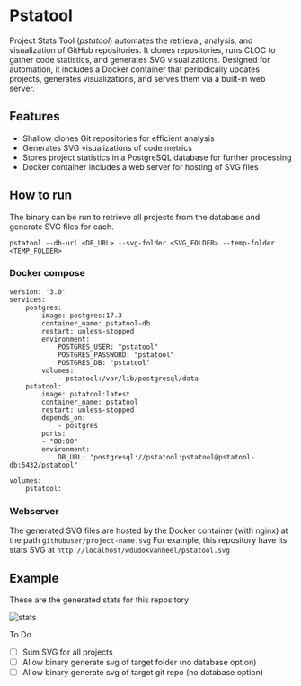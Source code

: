 # Pstatool

Project Stats Tool (_pstatool_) automates the retrieval, analysis, and visualization of GitHub repositories. It clones 
repositories, runs CLOC to gather code statistics, and generates SVG visualizations. Designed 
for automation, it includes a Docker container that periodically updates projects, generates 
visualizations, and serves them via a built-in web server.

## Features
- Shallow clones Git repositories for efficient analysis
- Generates SVG visualizations of code metrics
- Stores project statistics in a PostgreSQL database for further processing
- Docker container includes a web server for hosting of SVG files

## How to run
The binary can be run to retrieve all projects from the database and generate SVG files for each.

    pstatool --db-url <DB_URL> --svg-folder <SVG_FOLDER> --temp-folder <TEMP_FOLDER>

### Docker compose
```
version: '3.0'
services:
    postgres:
        image: postgres:17.3
        container_name: pstatool-db
        restart: unless-stopped
        environment:
            POSTGRES_USER: "pstatool"
            POSTGRES_PASSWORD: "pstatool"
            POSTGRES_DB: "pstatool"
        volumes:
            - pstatool:/var/lib/postgresql/data
    pstatool:
        image: pstatool:latest
        container_name: pstatool
        restart: unless-stopped
        depends_on:
            - postgres
        ports:
        - "80:80"
        environment:
            DB_URL: "postgresql://pstatool:pstatool@pstatool-db:5432/pstatool"
            
volumes:
    pstatool: 
```

### Webserver

The generated SVG files are hosted by the Docker container (with nginx) at the path `githubuser/project-name.svg`
For example, this repository have its stats SVG at `http://localhost/wdudokvanheel/pstatool.svg` 


## Example

These are the generated stats for this repository

![stats](https://pstatool.wdudokvanheel.nl/wdudokvanheel/pstatool.svg)

To Do
- [ ] Sum SVG for all projects
- [ ] Allow binary generate svg of target folder (no database option)
- [ ] Allow binary generate svg of target git repo (no database option)
